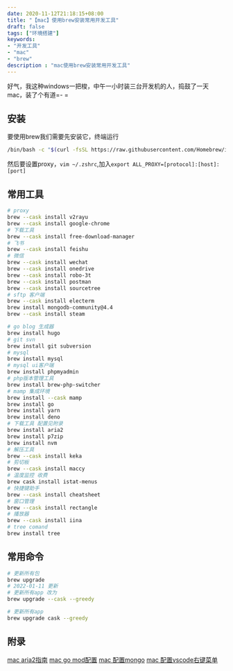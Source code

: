 ```yaml
---
date: 2020-11-12T21:18:15+08:00
title: "【mac】使用brew安装常用开发工具"
draft: false
tags: ["环境搭建"]
keywords:
- "开发工具"
- "mac"
- "brew"
description : "mac使用brew安装常用开发工具"
---
```


好气，我这种windows一把梭，中午一小时装三台开发机的人，捣鼓了一天mac，装了个有道=- =

<!--more-->

## 安装
要使用brew我们需要先安装它，终端运行
```zsh
/bin/bash -c "$(curl -fsSL https://raw.githubusercontent.com/Homebrew/install/master/install.sh)"
```

然后要设置proxy，`vim ~/.zshrc`,加入`export ALL_PROXY=[protocol]:[host]:[port]`


## 常用工具
```zsh
# proxy
brew --cask install v2rayu
brew --cask install google-chrome
# 下载工具
brew --cask install free-download-manager
# 飞书
brew --cask install feishu
# 微信
brew --cask install wechat
brew --cask install onedrive
brew --cask install robo-3t
brew --cask install postman
brew --cask install sourcetree
# sftp 客户端
brew --cask install electerm
brew install mongodb-community@4.4
brew --cask install steam

# go blog 生成器
brew install hugo
# git svn
brew install git subversion
# mysql
brew install mysql
# mysql ui客户端
brew install phpmyadmin
# php版本管理工具
brew install brew-php-switcher
# mamp 集成环境
brew install --cask mamp
brew install go
brew install yarn
brew install deno
# 下载工具 配置见附录
brew install aria2
brew install p7zip
brew install nvm
# 解压工具
brew --cask install keka
# 剪切板
brew --cask install maccy
# 温度监控 收费
brew cask install istat-menus
# 快捷键助手
brew --cask install cheatsheet
# 窗口管理
brew --cask install rectangle
# 播放器
brew --cask install iina
# tree comand
brew install tree
```

## 常用命令

```bash
# 更新所有包
brew upgrade
# 2022-01-11 更新
# 更新所有app 改为
brew upgrade --cask --greedy

# 更新所有app
brew upgrade cask --greedy
```

## 附录
[mac aria2指南](https://gist.github.com/maboloshi/#file-aria2-conf)
[mac go mod配置](https://www.jianshu.com/p/760c97ff644c)
[mac 配置mongo](https://docs.mongodb.com/manual/tutorial/install-mongodb-on-os-x/)
[mac 配置vscode右键菜单](https://liam.page/2020/04/22/Open-in-VSCode-on-macOS/)
